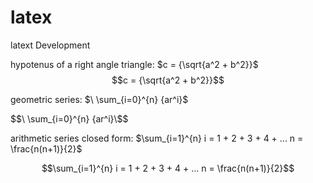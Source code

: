 # latex
latext Development
<!-- Latext Formulas -->
<!-- Right Angle Triangle -->
hypotenus of a right angle triangle: $c = {\sqrt{a^2 + b^2}}$
$$c = {\sqrt{a^2 + b^2}}$$

<!-- Geometric Series -->
geometric series: $\ \sum_{i=0}^{n} {ar^i}\$

$$\ \sum_{i=0}^{n} {ar^i}\$$

<!-- Arithmetic Series-->
arithmetic series closed form: $\sum_{i=1}^{n} i = 1 + 2 + 3 + 4 + ... n = \frac{n(n+1)}{2}$

$$\sum_{i=1}^{n} i = 1 + 2 + 3 + 4 + ... n = \frac{n(n+1)}{2}$$
